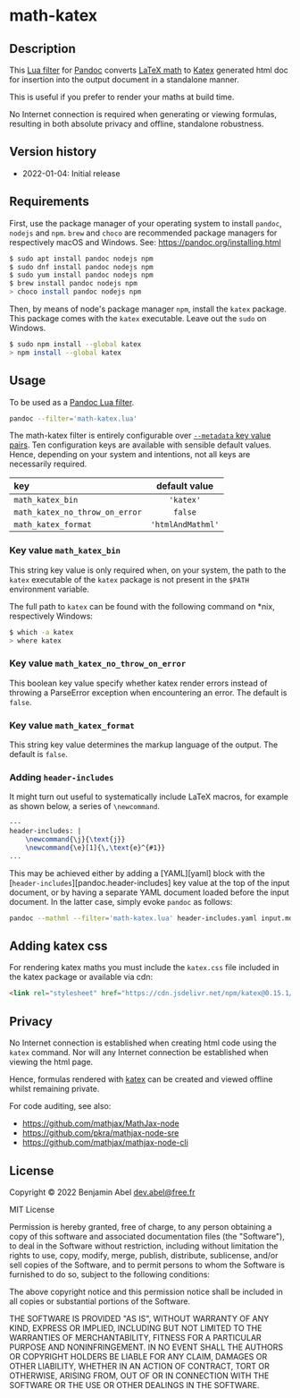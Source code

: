 # math-katex


## Description

This [Lua filter][pandoc.lua-filters] for [Pandoc][pandoc] converts
[LaTeX math][latex.math] to [Katex][katex] generated html doc for insertion into
the output document in a standalone manner.


This is useful if you prefer to render your maths at build time.

No Internet connection is required when generating or viewing formulas,
resulting in both absolute privacy and offline, standalone robustness.


## Version history

- 2022-01-04: Initial release


## Requirements

First, use the package manager of your operating system to install `pandoc`,
`nodejs` and `npm`. `brew` and `choco` are recommended package managers for
respectively macOS and Windows. See: <https://pandoc.org/installing.html>

```bash
$ sudo apt install pandoc nodejs npm
$ sudo dnf install pandoc nodejs npm
$ sudo yum install pandoc nodejs npm
$ brew install pandoc nodejs npm
> choco install pandoc nodejs npm
```

Then, by means of node's package manager `npm`, install the `katex` package.
This package comes with the `katex` executable. Leave out the `sudo` on Windows.

```bash
$ sudo npm install --global katex
> npm install --global katex
```


## Usage

To be used as a [Pandoc Lua filter][pandoc.lua-filters].

```bash
pandoc --filter='math-katex.lua'
```

The math-katex filter is entirely configurable over
[`--metadata` key value pairs](pandoc.metadata).
Ten configuration keys are available with sensible default values.
Hence, depending on your system and intentions, not all keys are necessarily
required.

|              key               |   default value   |
| :----------------------------- | :---------------: |
| `math_katex_bin`               |     `'katex'`     |
| `math_katex_no_throw_on_error` |      `false`      |
| `math_katex_format`            | `'htmlAndMathml'` |


### Key value `math_katex_bin`

This string key value is only required when, on your system, the path to the
`katex` executable of the `katex` package is not present in the `$PATH`
environment variable.

The full path to `katex` can be found with the following command on \*nix,
respectively Windows:

```bash
$ which -a katex
> where katex
```

### Key value `math_katex_no_throw_on_error`

This boolean key value specify whether katex render errors instead of throwing a
ParseError exception when encountering an error. The default is `false`.


### Key value `math_katex_format`

This string key value determines the markup language of the output. The default
is `false`.

### Adding `header-includes`
It might turn out useful to systematically include LaTeX macros, for example as
shown below, a series of `\newcommand`.

```latex
---
header-includes: |
    \newcommand{\j}{\text{j}}
    \newcommand{\e}[1]{\,\text{e}^{#1}}
...
```

This may be achieved either by adding a [YAML][yaml] block with the
[`header-includes`][pandoc.header-includes] key value at the top of the input
document, or by having a separate YAML document loaded before the input
document. In the latter case, simply evoke `pandoc` as follows:

```bash
pandoc --mathml --filter='math-katex.lua' header-includes.yaml input.md
```


## Adding katex css

For rendering katex maths you must include the `katex.css` file included in the
katex package or available via cdn:

```html
<link rel="stylesheet" href="https://cdn.jsdelivr.net/npm/katex@0.15.1/dist/katex.min.css" integrity="sha384-R4558gYOUz8mP9YWpZJjofhk+zx0AS11p36HnD2ZKj/6JR5z27gSSULCNHIRReVs" crossorigin="anonymous">
```

## Privacy

No Internet connection is established when creating html code using
the `katex` command.
Nor will any Internet connection be established when viewing the html page.

Hence, formulas rendered with [katex] can be created and viewed offline whilst
remaining private.

For code auditing, see also:

- <https://github.com/mathjax/MathJax-node>
- <https://github.com/pkra/mathjax-node-sre>
- <https://github.com/mathjax/mathjax-node-cli>


## License

Copyright © 2022 Benjamin Abel <dev.abel@free.fr>

MIT License

Permission is hereby granted, free of charge, to any person obtaining a copy
of this software and associated documentation files (the "Software"), to deal
in the Software without restriction, including without limitation the rights
to use, copy, modify, merge, publish, distribute, sublicense, and/or sell
copies of the Software, and to permit persons to whom the Software is
furnished to do so, subject to the following conditions:

The above copyright notice and this permission notice shall be included in all
copies or substantial portions of the Software.

THE SOFTWARE IS PROVIDED "AS IS", WITHOUT WARRANTY OF ANY KIND, EXPRESS OR
IMPLIED, INCLUDING BUT NOT LIMITED TO THE WARRANTIES OF MERCHANTABILITY,
FITNESS FOR A PARTICULAR PURPOSE AND NONINFRINGEMENT. IN NO EVENT SHALL THE
AUTHORS OR COPYRIGHT HOLDERS BE LIABLE FOR ANY CLAIM, DAMAGES OR OTHER
LIABILITY, WHETHER IN AN ACTION OF CONTRACT, TORT OR OTHERWISE, ARISING FROM,
OUT OF OR IN CONNECTION WITH THE SOFTWARE OR THE USE OR OTHER DEALINGS IN THE
SOFTWARE.


[latex.math]: https://en.wikibooks.org/wiki/LaTeX/Mathematics

[katex]: https://katex.org
[pandoc]: https://pandoc.org/
[pandoc.lua-filters]: https://pandoc.org/lua-filters.html
[pandoc.metadata]: https://pandoc.org/MANUAL.html#reader-options
